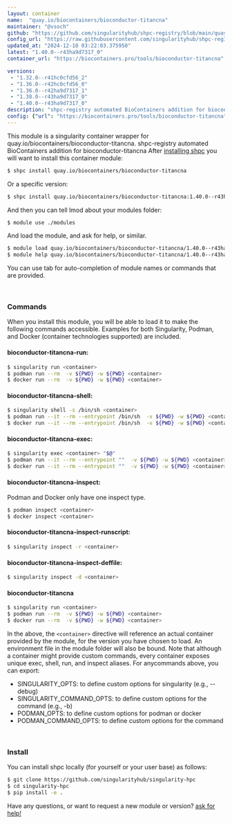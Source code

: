 ```yaml
---
layout: container
name:  "quay.io/biocontainers/bioconductor-titancna"
maintainer: "@vsoch"
github: "https://github.com/singularityhub/shpc-registry/blob/main/quay.io/biocontainers/bioconductor-titancna/container.yaml"
config_url: "https://raw.githubusercontent.com/singularityhub/shpc-registry/main/quay.io/biocontainers/bioconductor-titancna/container.yaml"
updated_at: "2024-12-10 03:22:03.375950"
latest: "1.40.0--r43ha9d7317_0"
container_url: "https://biocontainers.pro/tools/bioconductor-titancna"

versions:
 - "1.32.0--r41hc0cfd56_2"
 - "1.36.0--r42hc0cfd56_0"
 - "1.36.0--r42ha9d7317_1"
 - "1.38.0--r43ha9d7317_0"
 - "1.40.0--r43ha9d7317_0"
description: "shpc-registry automated BioContainers addition for bioconductor-titancna"
config: {"url": "https://biocontainers.pro/tools/bioconductor-titancna", "maintainer": "@vsoch", "description": "shpc-registry automated BioContainers addition for bioconductor-titancna", "latest": {"1.40.0--r43ha9d7317_0": "sha256:aeb52273370fe3d16e9c6ccbdff9a32a2578a57609d6e7dcbbc96eb0e917d7cd"}, "tags": {"1.32.0--r41hc0cfd56_2": "sha256:274cb17823262d460c301873afe9381d09ddf214947007a516acaf4966579a2d", "1.36.0--r42hc0cfd56_0": "sha256:1231f62e1bf1818f06d24f20b677b5ca922ca7878546b37d0809643ee748bea9", "1.36.0--r42ha9d7317_1": "sha256:56ad42ef82635ac04c38c07ccad03ebbf9fa6e979b0c36bc144c531ce8a58a34", "1.38.0--r43ha9d7317_0": "sha256:064832671c6ca8bf0927de6c7779d5d0132644c2afd97a83d37714f53cfd5a9c", "1.40.0--r43ha9d7317_0": "sha256:aeb52273370fe3d16e9c6ccbdff9a32a2578a57609d6e7dcbbc96eb0e917d7cd"}, "docker": "quay.io/biocontainers/bioconductor-titancna"}
---
```


This module is a singularity container wrapper for quay.io/biocontainers/bioconductor-titancna.
shpc-registry automated BioContainers addition for bioconductor-titancna
After [installing shpc](#install) you will want to install this container module:


```bash
$ shpc install quay.io/biocontainers/bioconductor-titancna
```

Or a specific version:

```bash
$ shpc install quay.io/biocontainers/bioconductor-titancna:1.40.0--r43ha9d7317_0
```

And then you can tell lmod about your modules folder:

```bash
$ module use ./modules
```

And load the module, and ask for help, or similar.

```bash
$ module load quay.io/biocontainers/bioconductor-titancna/1.40.0--r43ha9d7317_0
$ module help quay.io/biocontainers/bioconductor-titancna/1.40.0--r43ha9d7317_0
```

You can use tab for auto-completion of module names or commands that are provided.

<br>

### Commands

When you install this module, you will be able to load it to make the following commands accessible.
Examples for both Singularity, Podman, and Docker (container technologies supported) are included.

#### bioconductor-titancna-run:

```bash
$ singularity run <container>
$ podman run --rm  -v ${PWD} -w ${PWD} <container>
$ docker run --rm  -v ${PWD} -w ${PWD} <container>
```

#### bioconductor-titancna-shell:

```bash
$ singularity shell -s /bin/sh <container>
$ podman run --it --rm --entrypoint /bin/sh  -v ${PWD} -w ${PWD} <container>
$ docker run --it --rm --entrypoint /bin/sh  -v ${PWD} -w ${PWD} <container>
```

#### bioconductor-titancna-exec:

```bash
$ singularity exec <container> "$@"
$ podman run --it --rm --entrypoint ""  -v ${PWD} -w ${PWD} <container> "$@"
$ docker run --it --rm --entrypoint ""  -v ${PWD} -w ${PWD} <container> "$@"
```

#### bioconductor-titancna-inspect:

Podman and Docker only have one inspect type.

```bash
$ podman inspect <container>
$ docker inspect <container>
```

#### bioconductor-titancna-inspect-runscript:

```bash
$ singularity inspect -r <container>
```

#### bioconductor-titancna-inspect-deffile:

```bash
$ singularity inspect -d <container>
```



#### bioconductor-titancna

```bash
$ singularity run <container>
$ podman run --rm  -v ${PWD} -w ${PWD} <container>
$ docker run --rm  -v ${PWD} -w ${PWD} <container>
```


In the above, the `<container>` directive will reference an actual container provided
by the module, for the version you have chosen to load. An environment file in the
module folder will also be bound. Note that although a container
might provide custom commands, every container exposes unique exec, shell, run, and
inspect aliases. For anycommands above, you can export:

 - SINGULARITY_OPTS: to define custom options for singularity (e.g., --debug)
 - SINGULARITY_COMMAND_OPTS: to define custom options for the command (e.g., -b)
 - PODMAN_OPTS: to define custom options for podman or docker
 - PODMAN_COMMAND_OPTS: to define custom options for the command

<br>

### Install

You can install shpc locally (for yourself or your user base) as follows:

```bash
$ git clone https://github.com/singularityhub/singularity-hpc
$ cd singularity-hpc
$ pip install -e .
```

Have any questions, or want to request a new module or version? [ask for help!](https://github.com/singularityhub/singularity-hpc/issues)